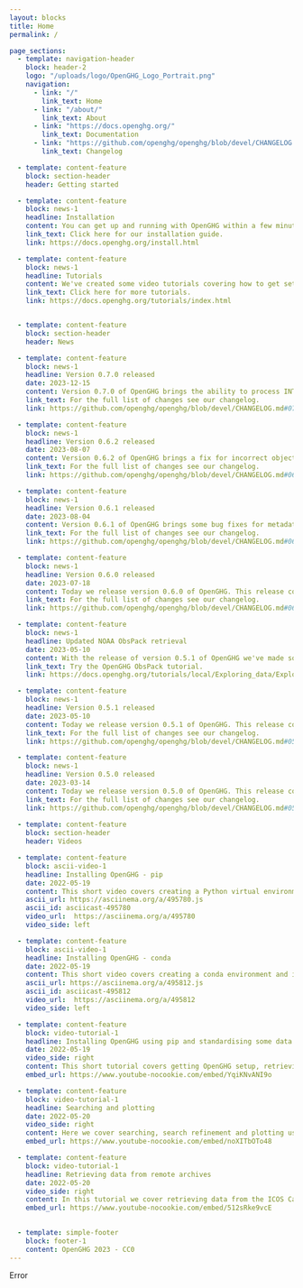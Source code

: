 ```yaml
---
layout: blocks
title: Home
permalink: /

page_sections:
  - template: navigation-header
    block: header-2
    logo: "/uploads/logo/OpenGHG_Logo_Portrait.png"
    navigation:
      - link: "/"
        link_text: Home
      - link: "/about/"
        link_text: About
      - link: "https://docs.openghg.org/"
        link_text: Documentation
      - link: "https://github.com/openghg/openghg/blob/devel/CHANGELOG.md"
        link_text: Changelog

  - template: content-feature
    block: section-header
    header: Getting started

  - template: content-feature
    block: news-1
    headline: Installation
    content: You can get up and running with OpenGHG within a few minutes by following our installation guide. Along with our range of tutorials you'll get OpenGHG installed using conda or pip, your own local data store setup and be able to retrieve data from archives such as ICOS and CEDA in no time.
    link_text: Click here for our installation guide.
    link: https://docs.openghg.org/install.html

  - template: content-feature
    block: news-1
    headline: Tutorials
    content: We've created some video tutorials covering how to get setup with OpenGHG and some of the data standardisation, retrieval and plotting tools we've created. You can find the notebooks we use in these videos on our documentation page, and in our repository.
    link_text: Click here for more tutorials.
    link: https://docs.openghg.org/tutorials/index.html


  - template: content-feature
    block: section-header
    header: News

  - template: content-feature
    block: news-1
    headline: Version 0.7.0 released
    date: 2023-12-15
    content: Version 0.7.0 of OpenGHG brings the ability to process INTEM model outputs, new metadata handling for improved stability and a range of other bug fixes.
    link_text: For the full list of changes see our changelog.
    link: https://github.com/openghg/openghg/blob/devel/CHANGELOG.md#070---2023-12-15

  - template: content-feature
    block: news-1
    headline: Version 0.6.2 released
    date: 2023-08-07
    content: Version 0.6.2 of OpenGHG brings a fix for incorrect object store paths being loaded in from JSON
    link_text: For the full list of changes see our changelog.
    link: https://github.com/openghg/openghg/blob/devel/CHANGELOG.md#062---2023-08-07

  - template: content-feature
    block: news-1
    headline: Version 0.6.1 released
    date: 2023-08-04
    content: Version 0.6.1 of OpenGHG brings some bug fixes for metadata handling with multiple object stores and the storage of high time resolution footprints
    link_text: For the full list of changes see our changelog.
    link: https://github.com/openghg/openghg/blob/devel/CHANGELOG.md#061---2023-08-04

  - template: content-feature
    block: news-1
    headline: Version 0.6.0 released
    date: 2023-07-18
    content: Today we release version 0.6.0 of OpenGHG. This release contains a number of new features including multiple object store support and an updated data management tool
    link_text: For the full list of changes see our changelog.
    link: https://github.com/openghg/openghg/blob/devel/CHANGELOG.md#060---2023-07-18

  - template: content-feature
    block: news-1
    headline: Updated NOAA ObsPack retrieval
    date: 2023-05-10
    content: With the release of version 0.5.1 of OpenGHG we've made some fixes to our NOAA ObsPack retrieval tutorial, install the latest version of OpenGHG from PyPI or conda today.
    link_text: Try the OpenGHG ObsPack tutorial.
    link: https://docs.openghg.org/tutorials/local/Exploring_data/Explore_NOAA_ObsPack.html

  - template: content-feature
    block: news-1
    headline: Version 0.5.1 released
    date: 2023-05-10
    content: Today we release version 0.5.1 of OpenGHG. This release contains fixes for bugs in some of our standardisation code and our NOAA ObsPack retrieval functionality.
    link_text: For the full list of changes see our changelog.
    link: https://github.com/openghg/openghg/blob/devel/CHANGELOG.md#051---2023-05-10

  - template: content-feature
    block: news-1
    headline: Version 0.5.0 released
    date: 2023-03-14
    content: Today we release version 0.5.0 of OpenGHG. This release comes with new features and fixes. These include the ability to add EDGAR data to the object store, new ways of searching and storing emissions data, two new tutorials and an OpenGHG command line interface to help you get setup quickly.
    link_text: For the full list of changes see our changelog.
    link: https://github.com/openghg/openghg/blob/devel/CHANGELOG.md#050---2023-03-14
  
  - template: content-feature
    block: section-header
    header: Videos

  - template: content-feature
    block: ascii-video-1
    headline: Installing OpenGHG - pip
    date: 2022-05-19
    content: This short video covers creating a Python virtual environment and installing OpenGHG into it.
    ascii_url: https://asciinema.org/a/495780.js
    ascii_id: asciicast-495780
    video_url:  https://asciinema.org/a/495780
    video_side: left

  - template: content-feature
    block: ascii-video-1
    headline: Installing OpenGHG - conda
    date: 2022-05-19
    content: This short video covers creating a conda environment and installing OpenGHG.
    ascii_url: https://asciinema.org/a/495812.js
    ascii_id: asciicast-495812
    video_url:  https://asciinema.org/a/495812
    video_side: left

  - template: content-feature
    block: video-tutorial-1
    headline: Installing OpenGHG using pip and standardising some data
    date: 2022-05-19
    video_side: right
    content: This short tutorial covers getting OpenGHG setup, retrieving some example data, standardising it and making a quick plot.
    embed_url: https://www.youtube-nocookie.com/embed/YqiKNvANI9o

  - template: content-feature
    block: video-tutorial-1
    headline: Searching and plotting
    date: 2022-05-20
    video_side: right
    content: Here we cover searching, search refinement and plotting using a function from our <b>openghg.plotting</b> submodule.
    embed_url: https://www.youtube-nocookie.com/embed/noXITbOTo48

  - template: content-feature
    block: video-tutorial-1
    headline: Retrieving data from remote archives
    date: 2022-05-20
    video_side: right
    content: In this tutorial we cover retrieving data from the ICOS Carbon Portal and the CEDA archive.
    embed_url: https://www.youtube-nocookie.com/embed/512sRke9vcE
  

  - template: simple-footer
    block: footer-1
    content: OpenGHG 2023 - CC0
---
```


Error
